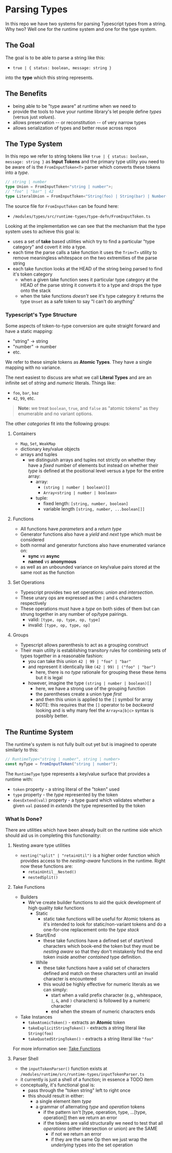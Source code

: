 # Parsing Types

In this repo we have two systems for parsing Typescript types from a string. Why two? Well one for the runtime system and one for the type system.

## The Goal

The goal is to be able to parse a string like this:

- `true | { status: boolean, message: string }`

into the **type** which this string represents.

## The Benefits

- being able to be "type aware" at runtime when we need to
- provide the tools to have your runtime library's let people define _types_ (versus just _values_).
- allows preservation -- or reconstitution -- of very narrow types
- allows serialization of types and better reuse across repos

## The Type System

In this repo we refer to string tokens like `true | { status: boolean, message: string }` as **Input Tokens** and the primary type utility you need to be aware of is the `FromInputToken<T>` parser which converts these tokens into a _type_.

```ts
// string | number
type Union = FromInputToken<"string | number">;
// "foo" | "bar" | 42
type LiteralUnion = FromInputToken<"String(foo) | String(bar) | Number(42)">;
```

The source file for `FromInputToken` can be found here:

- `/modules/types/src/runtime-types/type-defn/FromInputToken.ts`

Looking at the implementation we can see that the mechanism that the type system uses to achieve this goal is:

- uses a set of **take** based utilities which try to find a particular "type category" and covert it into a type.
- each time the parse calls a take function it uses the `Trim<T>` utility to remove meaningless whitespace on the two extremities of the parse string
- each take function looks at the HEAD of the string being parsed to find it's token category
  - when a given take function sees it particular type category at the HEAD of the parse string it converts it to a type and drops the type onto the stack
  - when the take functions _doesn't_ see it's type category it returns the type `Unset` as a safe token to say "I can't do anything"

### Typescript's Type Structure

Some aspects of token-to-type conversion are quite straight forward and have a static mapping:

  - "string" -> string
  - "number" -> number
  - etc.

We refer to these simple tokens as **Atomic Types**. They have a single mapping with no variance.

The next easiest to discuss are what we call **Literal Types** and are an infinite set of _string_ and _numeric_ literals. Things like:

- `foo`, `bar`, `baz`
- `42`, `99`, etc.

> **Note:** we treat `boolean`, `true`, and `false` as "atomic tokens" as they enumerable and no variant options.

The other _categories_ fit into the following groups:

1. Containers

    - `Map`, `Set`, `WeakMap`
    - dictionary key/value objects
    - arrays and tuples
      - we distinguish arrays and tuples not strictly on whether they have a _fixed_ number of elements but instead on whether their _type_ is defined at the positional level versus a type for the entire array:
        - array:
          - `(string | number | boolean)[]`
          - `Array<string | number | boolean>`
        - tuple:
          - fixed length: `[string, number, boolean]`
          - variable length `[string, number, ...boolean[]]`

2. Functions

    - All functions have _parameters_ and a _return type_
    - Generator functions also have a _yield_ and _next_ type which must be considered
    - both normal and generator functions also have enumerated variance on:
      - **sync** _vs_ **async**
      - **named** _vs_ **anonymous**
    - as well as an unbounded variance on key/value pairs stored at the same root as the function

3. Set Operations

    - Typescript provides two set operations: _union_ and _intersection_.
    - These unary ops are expressed as the `|` and `&` characters respectively
    - These operations must have a _type_ on both sides of them but can strung together in any number of op/type pairings.
      - valid: `[type, op, type, op, type]`
      - invalid: `[type, op, type, op]`

4. Groups

    - Typescript allows parenthesis to act as a grouping construct
    - Their main utility is establishing transitory rules for combining sets of types together in a reasonable fashion:
      - you can take this union `42 | 99 | "foo" | "bar"`
      - and represent it identically like `(42 | 99) | ("foo" | "bar")`
        - here, there is no _type_ rationale for grouping these these items but it is legal
      - however, imagine the type `(string | number | boolean)[]`
        - here, we have a strong use of the grouping function
        - the parentheses create a union type _first_
        - and then this union is applied to the `[]` symbol for array
        - NOTE: this requires that the `[]` operator to be _backward_ looking and is why many feel the `Array<a|b|c>` syntax is possibly better.

## The Runtime System

The runtime's system is not fully built out yet but is imagined to operate similarly to this:

```ts
// RuntimeType<"string | number", string | number>
const myType = fromInputToken("string | number");
```

The `RuntimeType` type represents a key/value surface that provides a runtime with:

- `token` property - a string literal of the "token" used
- `type` property - the _type_ represented by the token
- `doesExtend(val)` property - a type guard which validates whether a given `val` passed in _extends_ the type represented by the token

### What Is Done?

There are utilities which have been already built on the runtime side which should aid us in completing this functionality:

1. Nesting aware type utilities
    - `nesting("split" | "retainUtil")` is a higher order function which provides access to the _nesting-aware_ functions in the runtime. Right now these functions are:
      - `retainUntil__Nested()`
      - `nestedSplit()`
2. Take Functions
    - Builders
      - We've create builder functions to aid the quick development of high quality _take_ functions
        - Static
          - static take functions will be useful for Atomic tokens as it's intended to look for static/non-variant tokens and do a one-for-one replacement onto the _type stack_
        - Start/End
          - these take functions have a defined set of start/end characters which book-end the token but they must be _nesting aware_ so that they don't mistakenly find the end token inside another _contained_ type definition.
        - While
          - these take functions have a valid set of characters defined and match on these characters until an invalid character is encountered
          - this would be highly effective for numeric literals as we can simply:
            - start when a valid prefix character (e.g., whitespace, `|`, `&`, and `)` characters) is followed by a numeric character
            - end when the stream of numeric characters ends
    - Take Instances
      - `takeAtomicToken()` - extracts an **Atomic** token
      - `takeExplicitStringToken()` - extracts a string literal like `String(foo)`
      - `takeQuotedStringToken()` - extracts a string literal like `"foo"`

    For more information see: [Take Functions](./take-functions.md)

3. Parser Shell

    - the `inputTokenParser()` function exists at `/modules/runtime/src/runtime-types/inputTokenParser.ts`
    - it currently is just a shell of a function; in essence a TODO item
    - conceptually, it's functional goal is:
      - pass through the "token string" left to right once
      - this should result in either:
        - a single element item _type_
        - a grammar of alternating _type_ and _operation_ tokens
          - if the pattern isn't [type, operation, type, ...[type, operation]] then we return an error
          - if the tokens are valid structurally we need to test that all _operations_ (either intersection or union) are the SAME
            - if not we return an error
            - if they are the same Op then we just wrap the _underlying_ types into the set operation
